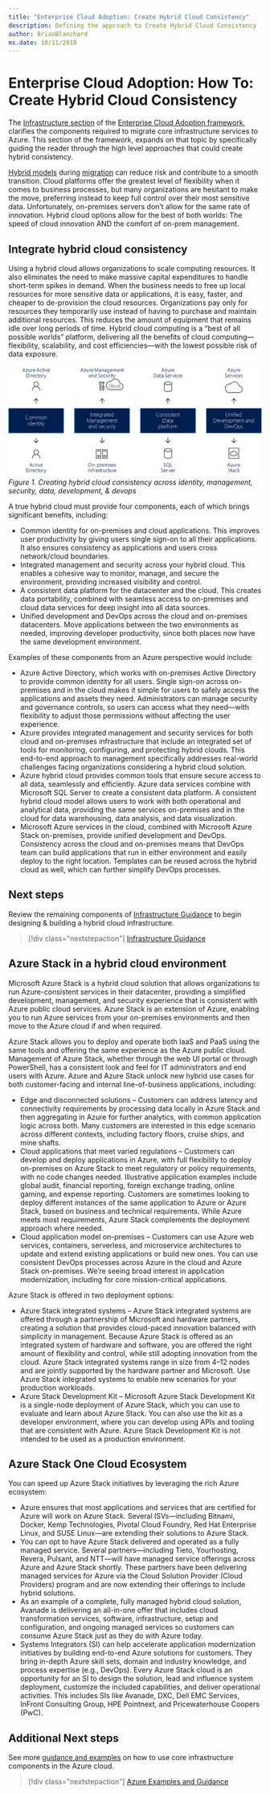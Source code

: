 ```yaml
---
title: "Enterprise Cloud Adoption: Create Hybrid Cloud Consistency" 
description: Defining the approach to Create Hybrid Cloud Consistency
author: BrianBlanchard
ms.date: 10/11/2018
---
```

# Enterprise Cloud Adoption: How To: Create Hybrid Cloud Consistency

The [Infrastructure section](../overview.md) of the [Enterprise Cloud Adoption framework](../../overview.md), clarifies the components required to migrate core infrastructure services to Azure. This section of the framework, expands on that topic by specifically guiding the reader through the high level approaches that could create hybrid consistency.

[Hybrid models](../../getting-started/cloud-deployment-models.md) during [migration](../../migration/overview.md) can reduce risk and contribute to a smooth transition. Cloud platforms offer the greatest level of flexibility when it comes to business processes, but many organizations are hesitant to make the move, preferring instead to keep full control over their most sensitive data. Unfortunately, on-premises servers don’t allow for the same rate of innovation. Hybrid cloud options allow for the best of both worlds: The speed of cloud innovation AND the comfort of on-prem management.

## Integrate hybrid cloud consistency

Using a hybrid cloud allows organizations to scale computing resources. It also eliminates the need to make massive capital expenditures to handle short-term spikes in demand. When the business needs to free up local resources for more sensitive data or applications, it is easy, faster, and cheaper to de-provision the cloud resources. Organizations pay only for resources they temporarily use instead of having to purchase and maintain additional resources. This reduces the amount of equipment that remains idle over long periods of time. Hybrid cloud computing is a “best of all possible worlds” platform, delivering all the benefits of cloud computing—flexibility, scalability, and cost efficiencies—with the lowest possible risk of data exposure.

![Creating hybrid cloud consistency across identity, management, security, data, development, & devops](../../_images/hybrid-consistency.png)
*Figure 1. Creating hybrid cloud consistency across identity, management, security, data, development, & devops*

A true hybrid cloud must provide four components, each of which brings significant benefits, including:

* Common identity for on-premises and cloud applications. This improves user productivity by giving users single sign-on to all their applications. It also ensures consistency as applications and users cross network/cloud boundaries.
* Integrated management and security across your hybrid cloud. This enables a cohesive way to monitor, manage, and secure the environment, providing increased visibility and control.
* A consistent data platform for the datacenter and the cloud. This creates data portability, combined with seamless access to on-premises and cloud data services for deep insight into all data sources.
* Unified development and DevOps across the cloud and on-premises datacenters. Move applications between the two environments as needed, improving developer productivity, since both places now have the same development environment.
  
Examples of these components from an Azure perspective would include:

* Azure Active Directory, which works with on-premises Active Directory to provide common identity for all users. Single sign-on across on-premises and in the cloud makes it simple for users to safely access the applications and assets they need. Administrators can manage security and governance controls, so users can access what they need—with flexibility to adjust those permissions without affecting the user experience.
* Azure provides integrated management and security services for both cloud and on-premises infrastructure that include an integrated set of tools for monitoring, configuring, and protecting hybrid clouds. This end-to-end approach to management specifically addresses real-world challenges facing organizations considering a hybrid cloud solution.
* Azure hybrid cloud provides common tools that ensure secure access to all data, seamlessly and efficiently. Azure data services combine with Microsoft SQL Server to create a consistent data platform. A consistent hybrid cloud model allows users to work with both operational and analytical data, providing the same services on-premises and in the cloud for data warehousing, data analysis, and data visualization.
* Microsoft Azure services in the cloud, combined with Microsoft Azure Stack on-premises, provide unified development and DevOps. Consistency across the cloud and on-premises means that DevOps team can build applications that run in either environment and easily deploy to the right location. Templates can be reused across the hybrid cloud as well, which can further simplify DevOps processes.

## Next steps

Review the remaining components of [Infrastructure Guidance](../overview.md) to begin designing & building a hybrid cloud infrastructure.

> [!div class="nextstepaction"]
> [Infrastructure Guidance](../overview.md)

## Azure Stack in a hybrid cloud environment

Microsoft Azure Stack is a hybrid cloud solution that allows organizations to run Azure-consistent services in their datacenter, providing a simplified development, management, and security experience that is consistent with Azure public cloud services. Azure Stack is an extension of Azure, enabling you to run Azure services from your on-premises environments and then move to the Azure cloud if and when required.

Azure Stack allows you to deploy and operate both IaaS and PaaS using the same tools and offering the same experience as the Azure public cloud. Management of Azure Stack, whether through the web UI portal or through PowerShell, has a consistent look and feel for IT administrators and end users with Azure.
Azure and Azure Stack unlock new hybrid use cases for both customer-facing and internal line-of-business applications, including:

* Edge and disconnected solutions – Customers can address latency and connectivity requirements by processing data locally in Azure Stack and then aggregating in Azure for further analytics, with common application logic across both. Many customers are interested in this edge scenario across different contexts, including factory floors, cruise ships, and mine shafts.
* Cloud applications that meet varied regulations – Customers can develop and deploy applications in Azure, with full flexibility to deploy on-premises on Azure Stack to meet regulatory or policy requirements, with no code changes needed. Illustrative application examples include global audit, financial reporting, foreign exchange trading, online gaming, and expense reporting. Customers are sometimes looking to deploy different instances of the same application to Azure or Azure Stack, based on business and technical requirements. While Azure meets most requirements, Azure Stack complements the deployment approach where needed.
* Cloud application model on-premises – Customers can use Azure web services, containers, serverless, and microservice architectures to update and extend existing applications or build new ones. You can use consistent DevOps processes across Azure in the cloud and Azure Stack on-premises. We’re seeing broad interest in application modernization, including for core mission-critical applications.

Azure Stack is offered in two deployment options:

* Azure Stack integrated systems – Azure Stack integrated systems are offered through a partnership of Microsoft and hardware partners, creating a solution that provides cloud-paced innovation balanced with simplicity in management. Because Azure Stack is offered as an integrated system of hardware and software, you are offered the right amount of flexibility and control, while still adopting innovation from the cloud. Azure Stack integrated systems range in size from 4–12 nodes and are jointly supported by the hardware partner and Microsoft. Use Azure Stack integrated systems to enable new scenarios for your production workloads.
* Azure Stack Development Kit – Microsoft Azure Stack Development Kit is a single-node deployment of Azure Stack, which you can use to evaluate and learn about Azure Stack. You can also use the kit as a developer environment, where you can develop using APIs and tooling that are consistent with Azure. Azure Stack Development Kit is not intended to be used as a production environment.

## Azure Stack One Cloud Ecosystem

You can speed up Azure Stack initiatives by leveraging the rich Azure ecosystem:

* Azure ensures that most applications and services that are certified for Azure will work on Azure Stack. Several ISVs—including Bitnami, Docker, Kemp Technologies, Pivotal Cloud Foundry, Red Hat Enterprise Linux, and SUSE Linux—are extending their solutions to Azure Stack.
* You can opt to have Azure Stack delivered and operated as a fully managed service. Several partners—including Tieto, Yourhosting, Revera, Pulsant, and NTT—will have managed service offerings across Azure and Azure Stack shortly. These partners have been delivering managed services for Azure via the Cloud Solution Provider (Cloud Providers) program and are now extending their offerings to include hybrid solutions.
* As an example of a complete, fully managed hybrid cloud solution, Avanade is delivering an all-in-one offer that includes cloud transformation services, software, infrastructure, setup and configuration, and ongoing managed services so customers can consume Azure Stack just as they do with Azure today.
* Systems Integrators (SI) can help accelerate application modernization initiatives by building end-to-end Azure solutions for customers. They bring in-depth Azure skill sets, domain and industry knowledge, and process expertise (e.g., DevOps). Every Azure Stack cloud is an opportunity for an SI to design the solution, lead and influence system deployment, customize the included capabilities, and deliver operational activities. This includes SIs like Avanade, DXC, Dell EMC Services, InFront Consulting Group, HPE Pointnext, and Pricewaterhouse Coopers (PwC).

## Additional Next steps

See more [guidance and examples](../overview.md#azure-examples-and-guidance) on how to use core infrastructure components in the Azure cloud.

> [!div class="nextstepaction"]
> [Azure Examples and Guidance](../overview.md#azure-examples-and-guidance)